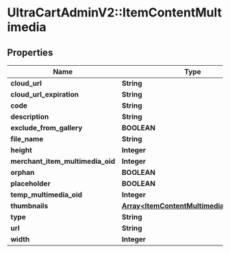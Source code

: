 # UltraCartAdminV2::ItemContentMultimedia

## Properties
Name | Type | Description | Notes
------------ | ------------- | ------------- | -------------
**cloud_url** | **String** |  | [optional] 
**cloud_url_expiration** | **String** |  | [optional] 
**code** | **String** |  | [optional] 
**description** | **String** |  | [optional] 
**exclude_from_gallery** | **BOOLEAN** |  | [optional] 
**file_name** | **String** |  | [optional] 
**height** | **Integer** |  | [optional] 
**merchant_item_multimedia_oid** | **Integer** |  | [optional] 
**orphan** | **BOOLEAN** |  | [optional] 
**placeholder** | **BOOLEAN** |  | [optional] 
**temp_multimedia_oid** | **Integer** |  | [optional] 
**thumbnails** | [**Array&lt;ItemContentMultimediaThumbnail&gt;**](ItemContentMultimediaThumbnail.md) |  | [optional] 
**type** | **String** |  | [optional] 
**url** | **String** |  | [optional] 
**width** | **Integer** |  | [optional] 


